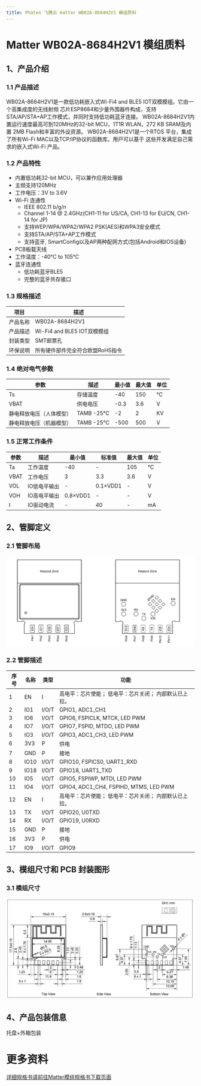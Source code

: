 ```yaml
---
title: Phaten 飞腾云 matter WB02A-8684H2V1 模组质料
---
```

# Matter WB02A-8684H2V1 模组质料

## 1、产品介绍
### 1.1 产品描述
 WB02A-8684H2V1是⼀款低功耗嵌⼊式Wi-Fi4 and BLE5 IOT双模模组。它由⼀个⾼集成度的⽆线射频
芯⽚ESP8684和少量外围器件构成，⽀持STA/AP/STA+AP⼯作模式，并同时⽀持低功耗蓝⽛连接。
 WB02A-8684H2V1内置运⾏速度最⾼可到120MHz的32-bit MCU，1T1R WLAN，272 KB SRAM及内置
2MB Flash和丰富的外设资源。
 WB02A-8684H2V1是⼀个RTOS 平台，集成了所有Wi-Fi MAC以及TCP/IP协议的函数库。⽤⼾可以基于
这些开发满⾜⾃⼰需求的嵌⼊式Wi-Fi 产品。

### 1.2 产品特性

- 内置低功耗32-bit MCU，可以兼作应⽤处理器
- 主频⽀持120MHz
- ⼯作电压：3V to 3.6V
- Wi-Fi 连通性
    - IEEE 802.11 b/g/n
    - Channel 1-14 @ 2.4GHz(CH1-11 for US/CA, CH1-13 for EU/CN, CH1-14 for JP) 
    - ⽀持WEP/WPA/WPA2/WPA2 PSK(AES)和WPA3安全模式
    - ⽀持STA/AP/STA+AP⼯作模式
    - ⽀持蓝⽛, SmartConfig以及AP两种配⽹⽅式(包括Android和IOS设备)
- PCB板载天线
- ⼯作温度：-40℃ to 105℃
- 蓝⽛连通性
    - 低功耗蓝⽛BLE5
    - 完整的蓝⽛共存接⼝

### 1.3 规格描述

| 项目 | 描述 |
| --- | --- |
| 产品名称 | WB02A-8684H2V1 |
| 产品描述 | Wi-Fi4 and BLE5 IOT双模模组 |
| 封装类型 | SMT邮票孔 |
| 环保说明 | 所有硬件部件完全符合欧盟RoHS指令 |


### 1.4 绝对电气参数

| 参数 | 描述 | 最⼩值 | 最⼤值 | 单位 |
| --- | --- | --- | --- | --- |
| Ts | 存储温度 | -40 | 150 | ℃ |
| VBAT | 供电电压 | -0.3 | 3.6 | V |
| 静电释放电压（⼈体模型） | TAMB -25℃ | -2 | 2 | KV |
| 静电释放电压（机器模型） | TAMB -25℃ | -500 | 500 | V |


### 1.5 正常工作条件

| 参数 | 描述 | 最⼩值 | 标准值 | 最⼤值 | 单位 |
| --- | --- | --- | --- | --- | --- |
| Ta | ⼯作温度 | -40 | - | 105 | ℃ |
| VBAT | ⼯作电压 | 3 | 3.3 | 3.6 | V |
| VOL | IO低电平输出 | - | 0.1×VDD1 | - | V |
| VOH | IO⾼电平输出 | 0.8×VDD1 | - | - | V |
| I | IO驱动电流 | - | 40 | - | mA |

<!-- ## 2、射频参数
### 2.1 Wi-Fi射频性能

Wi-Fi基本射频性能

| 产品特性 | 产品描述 |
| --- | --- |
| ⽆线标准 | IEEE 802.11 b/g/n |
| ⼯作频率 | 2.400 GHz ~ 2.4835 GHz (2.4 GHz ISM Band) |
| 调制⽅法 | DSSS,DBPSK, DQPSK, CCK and OFDM (BPSK/QPSK/16-QAM/ 64-QAM) |
| Wi-Fi通道 | Channel 1-14@2.4GHz(CH1-11 for US/CA, CH1-13 for EU/CN, CH1-14 for JP) |
| 天线类型 | PCB板载天线 |

Wi-Fi发射性能

| TX | 最⼩值 | 典型值 | 最⼤值模式 | 单位 |
| --- | --- | --- | --- | --- |
| 802.11b@1Mbps EVM≤-21dB | - | 21 | - | dBm |
| 802.11b@11Mbps EVM≤-21dB | - | 21 | - | dBm |
| 802.11g@54Mbps EVM≤-25dB | - | 19 | - | dBm |
| 802.11g@6Mbps EVM≤-5dB | - | 21 | - | dBm |
| 802.11n@HT20 MCS0 EVM≤-5dB | - | 20 | - | dBm |
| 频偏误差 | -12 | - | 12 | ppm |

Wi-F接收性能

| | RX | 典型值 | 单位 |
| --- | --- | --- |
| 802.11b@11Mbps PER≤10% | -90 | dBm |
| 802.11n@HT20 MCS7 PER≤10% | -74 | dBm |
| 802.11g@54Mbps PER≤10% | -77 | dBm |

### 2.2 蓝⽛技术指标

蓝⽛基本规格

| 产品特性 | 产品描述 |
|---------|---------|
| 蓝⽛规格 | BLE5    |
| ⼯作频率 | 2.402~2.480GHz |

蓝⽛发射性能

| TX | 最⼩值 | 典型值 | 最⼤值 | 单位 |
|----|-------|-------|-------|-----|
| 发射功率 | -24 | - | 21 | dBm |
| 连接速率 | - | 1 | - | Mbps |
| 连接速率 | - | 1 | - | Mbps |

蓝⽛接收性能

| RX | 典型值 | 单位 |
|----|--------|-----|
| 灵敏度 @ PER≤1% | ≤-85 | dBm | -->

<!-- ## 3、天线信息
### 3.1 天线类型

PCB板载天线

### 3.2 天线设计注意事项
 当Wi-Fi模组上使⽤PCB 板载天线时，为确保Wi-Fi 性能的最优化，建议模组天线部分和其他⾦属件距
离⾄少在15mm 以上。⽤⼾PCB 板在天线区域勿⾛线甚⾄覆铜，以免影响天线性能。

![](/assets/images/matter/板载天线.png) -->

## 2、管脚定义
### 2.1 管脚布局

![](/assets/images/matter/8684-03管脚.png)

### 2.2 管脚描述

| 序号 | 名称 | 类型 | 功能 |
| ---- | ---- | ---- | ---- |
| 1 | EN | I | ⾼电平：芯⽚使能； 低电平：芯⽚关闭； 内部默认已上拉。 |
| 2 | IO1 | I/O/T | GPIO1, ADC1_CH1 |
| 3 | IO6 | I/O/T | GPIO6, FSPICLK, MTCK, LED PWM |
| 4 | IO7 | I/O/T | GPIO7, FSPID, MTDO, LED PWM |
| 5 | IO3 | I/O/T | GPIO3, ADC1_CH3, LED PWM |
| 6 | 3V3 | P | 供电 |
| 7 | GND | P | 接地 |
| 8 | IO10 | I/O/T | GPIO10, FSPICS0, UART1_RXD |
| 9 | IO18 | I/O/T | GPIO18, UART1_TXD |
| 10 | IO5 | I/O/T | GPIO5, FSPIWP, MTDI, LED PWM |
| 11 | IO4 | I/O/T | GPIO4, ADC1_CH4, FSPIHD, MTMS, LED PWM |
| 12 | EN | I | ⾼电平：芯⽚使能； 低电平：芯⽚关闭； 内部默认已上拉。 |
| 13 | TX | I/O/T | GPIO20, U0TXD |
| 14 | RX | I/O/T | GPIO19, U0RXD |
| 15 | GND | P | 接地 |
| 16 | 3V3 | P | 供电 |
| 17 | IO9 | I/O/T | GPIO9 |

## 3、模组尺⼨和 PCB 封装图形
### 3.1 模组尺⼨

![](/assets/images/matter/8684-03尺寸.png)

## 4、产品包装信息

托盘+外箱包装

# 更多资料

[详细规格书请前往Matter模组规格书下载页面](../../download/matter/socket1_5_datasheet.md)